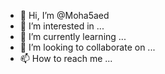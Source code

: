 - 👋 Hi, I’m @Moha5aed
- 👀 I’m interested in ...
- 🌱 I’m currently learning ...
- 💞️ I’m looking to collaborate on ...
- 📫 How to reach me ...

<!---
Moha5aed/Moha5aed is a ✨ special ✨ repository because its `README.md` (this file) appears on your GitHub profile.
You can click the Preview link to take a look at your changes.
--->
